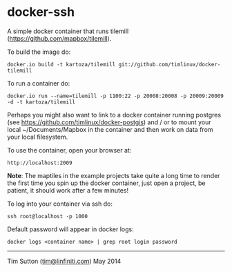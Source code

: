 docker-ssh
==========

A simple docker container that runs tilemill (https://github.com/mapbox/tilemill).

To build the image do:

```
docker.io build -t kartoza/tilemill git://github.com/timlinux/docker-tilemill
```

To run a container do:

```
docker.io run --name=tilemill -p 1100:22 -p 20008:20008 -p 20009:20009 -d -t kartoza/tilemill
```

Perhaps you might also want to link to a docker container running postgres (see 
https://github.com/timlinux/docker-postgis) and / or to mount your local ~/Documents/Mapbox in 
the container and then work on data from your local filesystem.

To use the container, open your browser at:

```
http://localhost:2009
```

**Note**: The maptiles in the example projects take quite a long time
to render the first time you spin up the docker container, just open a project, be patient,
it should work after a few minutes!

To log into your container via ssh do:

```
ssh root@localhost -p 1000
```

Default password will appear in docker logs:

```
docker logs <container name> | grep root login password
```

-----------

Tim Sutton (tim@linfiniti.com)
May 2014
